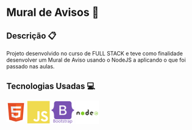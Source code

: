 # Mural de Avisos 📑

## Descrição 📋

Projeto desenvolvido no curso de FULL STACK e teve como finalidade desenvolver um Mural de Aviso usando o NodeJS a aplicando o que foi passado nas aulas.

## Tecnologias Usadas 💻

<div align = "left">
  <img align="center" alt="HTML" width="50" src="https://raw.githubusercontent.com/devicons/devicon/master/icons/html5/html5-original.svg">
  <img align="center" alt="Js" width="60" src="https://raw.githubusercontent.com/devicons/devicon/master/icons/javascript/javascript-plain.svg">
  <img align="center" alt="Bootstrap" width="60" src="https://raw.githubusercontent.com/devicons/devicon/master/icons/bootstrap/bootstrap-plain-wordmark.svg">
  <img align="center" alt="NodeJS" width="60" src="https://raw.githubusercontent.com/devicons/devicon/master/icons/nodejs/nodejs-original-wordmark.svg">
</div>
